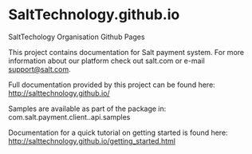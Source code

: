 SaltTechnology.github.io
========================

SaltTechology Organisation Github Pages

This project contains documentation for Salt payment system.
For more information about our platform check out salt.com or e-mail support@salt.com.

Full documentation provided by this project can be found here: http://salttechnology.github.io/

Samples are available as part of the package in: com.salt.payment.client..api.samples

Documentation for a quick tutorial on getting started is found here: http://salttechnology.github.io/getting_started.html
